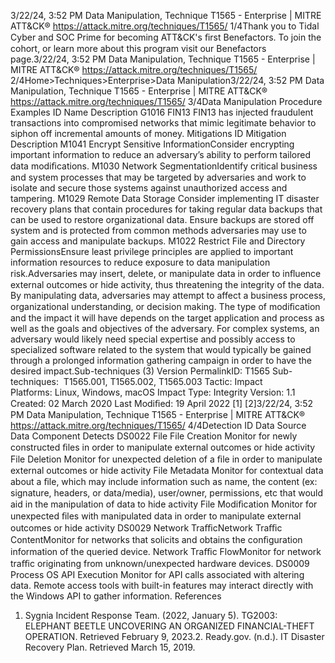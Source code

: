 3/22/24, 3:52 PM Data Manipulation, Technique T1565 - Enterprise | MITRE ATT&CK®
https://attack.mitre.org/techniques/T1565/ 1/4Thank you to Tidal Cyber and SOC Prime for becoming ATT&CK's ﬁrst Benefactors. To join the cohort, or learn more about this program visit our
Benefactors page.3/22/24, 3:52 PM Data Manipulation, Technique T1565 - Enterprise | MITRE ATT&CK®
https://attack.mitre.org/techniques/T1565/ 2/4Home>Techniques>Enterprise>Data Manipulation3/22/24, 3:52 PM Data Manipulation, Technique T1565 - Enterprise | MITRE ATT&CK®
https://attack.mitre.org/techniques/T1565/ 3/4Data Manipulation
Procedure Examples
ID Name Description
G1016 FIN13 FIN13 has injected fraudulent transactions into compromised networks that mimic legitimate behavior to siphon off
incremental amounts of money.
Mitigations
ID Mitigation Description
M1041 Encrypt Sensitive
InformationConsider encrypting important information to reduce an adversary’s ability to perform tailored data
modiﬁcations.
M1030 Network
SegmentationIdentify critical business and system processes that may be targeted by adversaries and work to
isolate and secure those systems against unauthorized access and tampering.
M1029 Remote Data Storage Consider implementing IT disaster recovery plans that contain procedures for taking regular data
backups that can be used to restore organizational data. Ensure backups are stored off system
and is protected from common methods adversaries may use to gain access and manipulate
backups.
M1022 Restrict File and
Directory
PermissionsEnsure least privilege principles are applied to important information resources to reduce exposure to
data manipulation risk.Adversaries may insert, delete, or manipulate data in order to inﬂuence external outcomes or hide activity, thus threatening the integrity of the
data. By manipulating data, adversaries may attempt to affect a business process, organizational understanding, or decision making.
The type of modiﬁcation and the impact it will have depends on the target application and process as well as the goals and objectives of the
adversary. For complex systems, an adversary would likely need special expertise and possibly access to specialized software related to the
system that would typically be gained through a prolonged information gathering campaign in order to have the desired impact.Sub-techniques (3)
Version PermalinkID: T1565
Sub-techniques:  T1565.001, T1565.002, T1565.003
 
Tactic: Impact
 
Platforms: Linux, Windows, macOS
 
Impact Type: Integrity
Version: 1.1
Created: 02 March 2020
Last Modiﬁed: 19 April 2022
[1]
[2]3/22/24, 3:52 PM Data Manipulation, Technique T1565 - Enterprise | MITRE ATT&CK®
https://attack.mitre.org/techniques/T1565/ 4/4Detection
ID Data Source Data Component Detects
DS0022 File File Creation Monitor for newly constructed ﬁles in order to manipulate external outcomes or hide
activity
File Deletion Monitor for unexpected deletion of a ﬁle in order to manipulate external outcomes or
hide activity
File Metadata Monitor for contextual data about a ﬁle, which may include information such as name,
the content (ex: signature, headers, or data/media), user/owner, permissions, etc that
would aid in the manipulation of data to hide activity
File Modiﬁcation Monitor for unexpected ﬁles with manipulated data in order to manipulate external
outcomes or hide activity
DS0029 Network TraﬃcNetwork Traﬃc
ContentMonitor for networks that solicits and obtains the conﬁguration information of the
queried device.
Network Traﬃc
FlowMonitor for network traﬃc originating from unknown/unexpected hardware devices.
DS0009 Process OS API Execution Monitor for API calls associated with altering data. Remote access tools with built-in
features may interact directly with the Windows API to gather information.
References
1. Sygnia Incident Response Team. (2022, January 5). TG2003:
ELEPHANT BEETLE UNCOVERING AN ORGANIZED
FINANCIAL-THEFT OPERATION. Retrieved February 9, 2023.2. Ready.gov. (n.d.). IT Disaster Recovery Plan. Retrieved March
15, 2019.